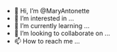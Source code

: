 - 👋 Hi, I’m @MaryAntonette
- 👀 I’m interested in ...
- 🌱 I’m currently learning ...
- 💞️ I’m looking to collaborate on ...
- 📫 How to reach me ...

<!---
MaryAntonette/MaryAntonette is a ✨ special ✨ repository because its `README.md` (this file) appears on your GitHub profile.
You can click the Preview link to take a look at your changes.
--->
